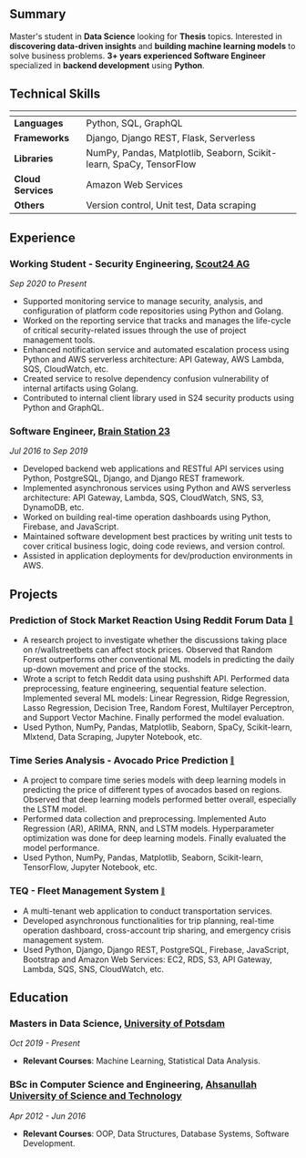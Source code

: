 #

## **Summary**

Master's student in **Data Science** looking for **Thesis** topics. Interested in **discovering data-driven insights** and **building machine learning models** to solve business problems. **3+ years experienced Software Engineer** specialized in **backend development** using **Python**.
## **Technical Skills**

| <!-- --> | <!-- --> |
--- | ---
**Languages** | Python, SQL, GraphQL
**Frameworks** | Django, Django REST, Flask, Serverless
**Libraries** | NumPy, Pandas, Matplotlib, Seaborn, Scikit-learn, SpaCy, TensorFlow
**Cloud Services** | Amazon Web Services
**Others** | Version control, Unit test, Data scraping

## **Experience**

### **Working Student - Security Engineering**, [Scout24 AG](https://www.scout24.com/en)

*Sep 2020 to Present*

- Supported monitoring service to manage security, analysis, and configuration of platform code repositories using Python and Golang.
- Worked on the reporting service that tracks and manages the life-cycle of critical security-related issues through the use of project management tools.
- Enhanced notification service and automated escalation process using Python and AWS serverless architecture: API Gateway, AWS Lambda, SQS, CloudWatch, etc.
- Created service to resolve dependency confusion vulnerability of internal artifacts using Golang.
- Contributed to internal client library used in S24 security products using Python and GraphQL.

### **Software Engineer**, [Brain Station 23](https://brainstation-23.com)

*Jul 2016 to Sep 2019*

- Developed backend web applications and RESTful API services using Python, PostgreSQL, Django, and Django REST framework.
- Implemented asynchronous services using Python and AWS serverless architecture: API Gateway, Lambda, SQS, CloudWatch, SNS, S3, DynamoDB, etc.
- Worked on building real-time operation dashboards using Python, Firebase, and JavaScript.
- Maintained software development best practices by writing unit tests to cover critical business logic, doing code reviews, and version control.
- Assisted in application deployments for dev/production environments in AWS.

## **Projects**

### **Prediction of Stock Market Reaction Using Reddit Forum Data** [<sub><sup>:link:</sup></sub>](https://github.com/mdrkb/reddit-stock-market-reaction)

- A research project to investigate whether the discussions taking place on r/wallstreetbets can affect stock prices. Observed that Random Forest outperforms other conventional ML models in predicting the daily up-down movement and price of the stocks.
- Wrote a script to fetch Reddit data using pushshift API. Performed data preprocessing, feature engineering, sequential feature selection. Implemented several ML models: Linear Regression, Ridge Regression, Lasso Regression, Decision Tree, Random Forest, Multilayer Perceptron, and Support Vector Machine. Finally performed the model evaluation.
- Used Python, NumPy, Pandas, Matplotlib, Seaborn, SpaCy, Scikit-learn, Mlxtend, Data Scraping, Jupyter Notebook, etc.

### **Time Series Analysis - Avocado Price Prediction** [<sub><sup>:link:</sup></sub>](https://github.com/mdrkb/avocado-price-prediction)

- A project to compare time series models with deep learning models in predicting the price of different types of avocados based on regions. Observed that deep learning models performed better overall, especially the LSTM model.
- Performed data collection and preprocessing. Implemented Auto Regression (AR), ARIMA, RNN, and LSTM models. Hyperparameter optimization was done for deep learning models. Finally evaluated the model performance.
- Used Python, NumPy, Pandas, Matplotlib, Seaborn, Scikit-learn, TensorFlow, Jupyter Notebook, etc.

### **TEQ - Fleet Management System** [<sub><sup>:link:</sup></sub>](https://www.ferdia.no)

- A multi-tenant web application to conduct transportation services.
- Developed asynchronous functionalities for trip planning, real-time operation dashboard, cross-account trip sharing, and emergency crisis management system.
- Used Python, Django, Django REST, PostgreSQL, Firebase, JavaScript, Bootstrap and Amazon Web Services: EC2, RDS, S3, API Gateway, Lambda, SQS, SNS, CloudWatch, etc.

## **Education**

### **Masters in Data Science**, [University of Potsdam](https://www.uni-potsdam.de/en/university-of-potsdam)

*Oct 2019 - Present*

- **Relevant Courses**: Machine Learning, Statistical Data Analysis.

### **BSc in Computer Science and Engineering**, [Ahsanullah University of Science and Technology](https://aust.edu)

*Apr 2012 - Jun 2016*

- **Relevant Courses**: OOP, Data Structures, Database Systems, Software Development.
